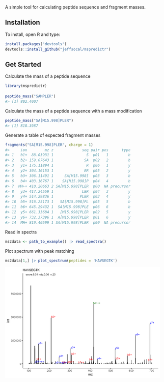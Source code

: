A simple tool for calculating peptide sequence and fragment masses.

## Installation

To install, open R and type:

``` r
install.packages("devtools")
devtools::install_github("jeffsocal/mspredictr")
```

## Get Started

Calculate the mass of a peptide sequence

``` r
library(mspredictr)

peptide_mass("SAMPLER")
#> [1] 802.4007
```

Calculate the mass of a peptide sequence with a mass modification

``` r
peptide_mass("SA[M15.998]PLER")
#> [1] 818.3987
```

Generate a table of expected fragment masses

``` r
fragments("SA[M15.998]PLER", charge = 1)
#>     ion        mz z             seq pair pos      type
#> 1   b1+  88.03931 1               S  p01   1         b
#> 2   b2+ 159.07643 1              SA  p02   2         b
#> 3   y1+ 175.11894 1               R  p06   1         y
#> 4   y2+ 304.16153 1              ER  p05   2         y
#> 5   b3+ 306.11491 1     SA[M15.998]  p03   3         b
#> 6   b4+ 403.16767 1    SA[M15.998]P  p04   4         b
#> 7  MH++ 410.20663 2 SA[M15.998]PLER  p00  NA precursor
#> 8   y3+ 417.24559 1             LER  p04   3         y
#> 9   y4+ 514.29836 1            PLER  p03   4         y
#> 10  b5+ 516.25173 1   SA[M15.998]PL  p05   5         b
#> 11  b6+ 645.29432 1  SA[M15.998]PLE  p06   6         b
#> 12  y5+ 661.33684 1   [M15.998]PLER  p02   5         y
#> 13  y6+ 732.37396 1  A[M15.998]PLER  p01   6         y
#> 14  MH+ 819.40599 1 SA[M15.998]PLER  p00  NA precursor
```

Read in spectra

``` r
ms2data <- path_to_example() |> read_spectra()
```

Plot spectrum with peak matching

``` r
ms2data[1,] |> plot_spectrum(peptides = 'HAVSEGTK')
```

![](docs/README-unnamed-chunk-7-1.png)
